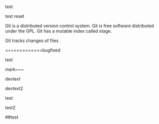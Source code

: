 test

test reset

Git is a distributed version control system.
Git is free software distributed under the GPL.
Git has a mutable index called stage.

Git tracks changes of files.

=============bugfixed

test

mark~~~

devtext

devtext2

test

test2

##test